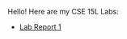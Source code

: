 Hello! Here are my CSE 15L Labs:

- [Lab Report 1](https://ragalina.github.io/cse15l-lab-reports/lab-report-1-week-0.html)

